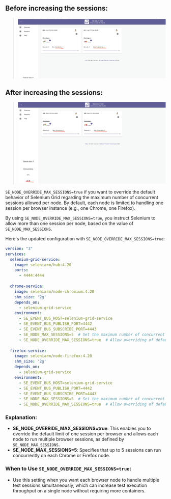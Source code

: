 ## Before increasing the sessions:
> ![before_max_sessions.png](before_max_sessions.png)
## After increasing the sessions: 
> ![after_max_session_override.png](after_max_session_override.png)

`SE_NODE_OVERRIDE_MAX_SESSIONS=true` if you want to override the default behavior of Selenium Grid regarding the maximum number of concurrent sessions allowed per node. By default, each node is limited to handling one session per browser instance (e.g., one Chrome, one Firefox).

By using `SE_NODE_OVERRIDE_MAX_SESSIONS=true`, you instruct Selenium to allow more than one session per node, based on the value of `SE_NODE_MAX_SESSIONS`.

Here's the updated configuration with `SE_NODE_OVERRIDE_MAX_SESSIONS=true`:

```yaml
version: "3"
services:
  selenium-grid-service:
    image: seleniarm/hub:4.20
    ports:
      - 4444:4444

  chrome-service:
    image: seleniarm/node-chromium:4.20
    shm_size: '2g'
    depends_on:
      - selenium-grid-service
    environment:
      - SE_EVENT_BUS_HOST=selenium-grid-service
      - SE_EVENT_BUS_PUBLISH_PORT=4442
      - SE_EVENT_BUS_SUBSCRIBE_PORT=4443
      - SE_NODE_MAX_SESSIONS=5  # Set the maximum number of concurrent Chrome sessions
      - SE_NODE_OVERRIDE_MAX_SESSIONS=true  # Allow overriding of default max sessions behavior

  firefox-service:
    image: seleniarm/node-firefox:4.20
    shm_size: '2g'
    depends_on:
      - selenium-grid-service
    environment:
      - SE_EVENT_BUS_HOST=selenium-grid-service
      - SE_EVENT_BUS_PUBLISH_PORT=4442
      - SE_EVENT_BUS_SUBSCRIBE_PORT=4443
      - SE_NODE_MAX_SESSIONS=5  # Set the maximum number of concurrent Firefox sessions
      - SE_NODE_OVERRIDE_MAX_SESSIONS=true  # Allow overriding of default max sessions behavior
```

### Explanation:
- **SE_NODE_OVERRIDE_MAX_SESSIONS=true**: This enables you to override the default limit of one session per browser and allows each node to run multiple browser sessions, as defined by `SE_NODE_MAX_SESSIONS`.
- **SE_NODE_MAX_SESSIONS=5**: Specifies that up to 5 sessions can run concurrently on each Chrome or Firefox node.

### When to Use `SE_NODE_OVERRIDE_MAX_SESSIONS=true`:
- Use this setting when you want each browser node to handle multiple test sessions simultaneously, which can increase test execution throughput on a single node without requiring more containers.